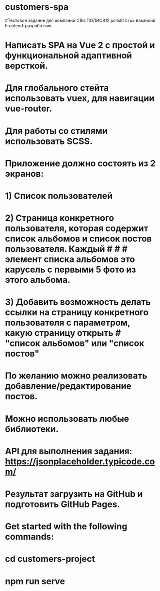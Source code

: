 # customers-spa

#Тестовое задание для компании СВЦ ПОЛИС812 polis812.ru» вакансия Frontend-разработчик

# Написать SPA на Vue 2 с простой и функциональной адаптивной версткой.
# Для глобального стейта использовать vuex, для навигации vue-router.
# Для работы со стилями использовать SCSS.

# Приложение должно состоять из 2 экранов:
# 1) Список пользователей
# 2) Страница конкретного пользователя, которая содержит список альбомов и список постов пользователя. Каждый # # # элемент списка альбомов это карусель с первыми 5 фото из этого альбома.
# 3) Добавить возможность делать ссылки на страницу конкретного пользователя с параметром, какую страницу открыть # "список альбомов" или "список постов"

# По желанию можно реализовать добавление/редактирование постов.

# Можно использовать любые библиотеки.

# API для выполнения задания: https://jsonplaceholder.typicode.com/

# Результат загрузить на GitHub и подготовить GitHub Pages.


# Get started with the following commands:
# cd customers-project
# npm run serve
